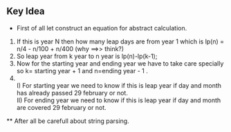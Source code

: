 ## Key Idea

* First of all let construct an equation for abstract calculation.
1) If this is year N then how many leap days are from year 1 which is lp(n) = n/4 - n/100 + n/400 (why ==>> think?)
2) So leap year from k year to n year is lp(n)-lp(k-1);
3) Now for the starting year and ending year we have to take care specially so k= starting year + 1 and n=ending year - 1 .
4) <br>
    I) For starting year we need to know if this is leap year if day and month has already passed 29 february or not.<br>
    II) For ending year we need to know if this is leap year if day and month are covered 29 february or not.


** After all be carefull about string parsing.
